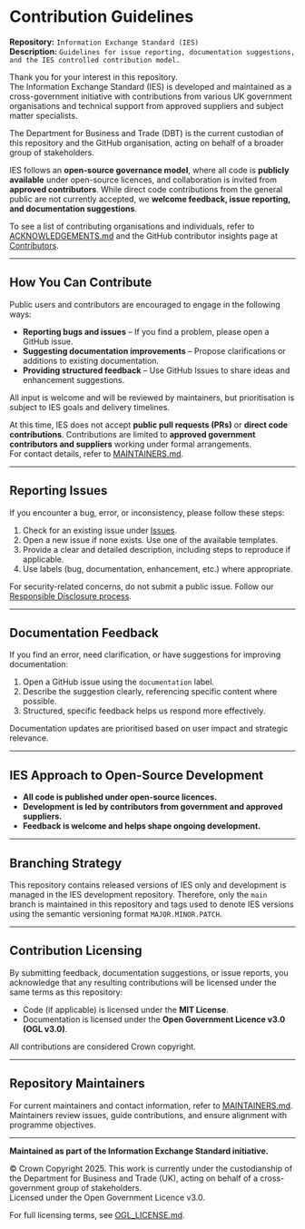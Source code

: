 # Contribution Guidelines  

**Repository:** `Information Exchange Standard (IES)`  
**Description:** `Guidelines for issue reporting, documentation suggestions, and the IES controlled contribution model.`  
<!-- SPDX-License-Identifier: OGL-UK-3.0 -->  

Thank you for your interest in this repository.  
The Information Exchange Standard (IES) is developed and maintained as a cross-government initiative with contributions from various UK government organisations and technical support from approved suppliers and subject matter specialists.

The Department for Business and Trade (DBT) is the current custodian of this repository and the GitHub organisation, acting on behalf of a broader group of stakeholders.  

IES follows an **open-source governance model**, where all code is **publicly available** under open-source licences, and collaboration is invited from **approved contributors**. While direct code contributions from the general public are not currently accepted, we **welcome feedback, issue reporting, and documentation suggestions**.  

To see a list of contributing organisations and individuals, refer to [ACKNOWLEDGEMENTS.md](ACKNOWLEDGEMENTS.md) and the GitHub contributor insights page at [Contributors](https://github.com/IES-Org/ies/graphs/contributors).  

---  

## How You Can Contribute  

Public users and contributors are encouraged to engage in the following ways:  
- **Reporting bugs and issues** – If you find a problem, please open a GitHub issue.  
- **Suggesting documentation improvements** – Propose clarifications or additions to existing documentation.  
- **Providing structured feedback** – Use GitHub Issues to share ideas and enhancement suggestions.  

All input is welcome and will be reviewed by maintainers, but prioritisation is subject to IES goals and delivery timelines.

At this time, IES does not accept **public pull requests (PRs)** or **direct code contributions**. Contributions are limited to **approved government contributors and suppliers** working under formal arrangements.  
For contact details, refer to [MAINTAINERS.md](MAINTAINERS.md).  

---  

## Reporting Issues  
If you encounter a bug, error, or inconsistency, please follow these steps:  
1. Check for an existing issue under [Issues](https://github.com/IES-Org/ies/issues).  
2. Open a new issue if none exists. Use one of the available templates.  
3. Provide a clear and detailed description, including steps to reproduce if applicable.  
4. Use labels (bug, documentation, enhancement, etc.) where appropriate.  

For security-related concerns, do not submit a public issue. Follow our [Responsible Disclosure process](SECURITY.md).  

---  

## Documentation Feedback  

If you find an error, need clarification, or have suggestions for improving documentation:  

1. Open a GitHub issue using the `documentation` label.  
2. Describe the suggestion clearly, referencing specific content where possible.  
3. Structured, specific feedback helps us respond more effectively.  

Documentation updates are prioritised based on user impact and strategic relevance.  

---  

## IES Approach to Open-Source Development  
- **All code is published under open-source licences.**  
- **Development is led by contributors from government and approved suppliers.**  
- **Feedback is welcome and helps shape ongoing development.**  

---  

## Branching Strategy  

This repository contains released versions of IES only and development is managed in the IES development repository. Therefore, only the `main` branch is maintained in this repository and tags used to denote IES versions using the semantic versioning format `MAJOR.MINOR.PATCH`.

---

## Contribution Licensing  

By submitting feedback, documentation suggestions, or issue reports, you acknowledge that any resulting contributions will be licensed under the same terms as this repository:  
- Code (if applicable) is licensed under the **MIT License**.  
- Documentation is licensed under the **Open Government Licence v3.0 (OGL v3.0)**.  

All contributions are considered Crown copyright.  

---  

## Repository Maintainers  

For current maintainers and contact information, refer to [MAINTAINERS.md](MAINTAINERS.md).  
Maintainers review issues, guide contributions, and ensure alignment with programme objectives.  

---  

**Maintained as part of the Information Exchange Standard initiative.**  

© Crown Copyright 2025. This work is currently under the custodianship of the Department for Business and Trade (UK), acting on behalf of a cross-government group of stakeholders.  
Licensed under the Open Government Licence v3.0.  

For full licensing terms, see [OGL_LICENSE.md](OGL_LICENSE.md).  
